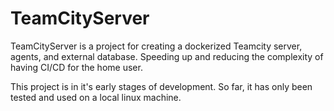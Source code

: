 # TeamCityServer
TeamCityServer is a project for creating a dockerized Teamcity server, agents, and external database. Speeding up and reducing the complexity of having CI/CD for the home user.

This project is in it's early stages of development. So far, it has only been tested and used on a local linux machine.
